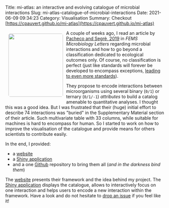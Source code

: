 Title: mi-atlas: an interactive and evolving catalogue of microbial interactions
Slug: mi-atlas-catalogue-of-microbial-interactions
Date: 2021-06-09 09:34:23
Category: Visualisation
Summary: Checkout [https://cpauvert.github.io/mi-atlas](https://cpauvert.github.io/mi-atlas)

<img style="float: left; border-radius: 5px; margin: 10px; padding: 0;" width="173" height="200" src="{static}/images/logo-mi-atlas.png"> A couple of weeks ago, I read an article by [Pacheco and Segrè, 2019](https://doi.org/10.1093/femsle/fnz125) in *FEMS Microbiology Letters* regarding microbial interactions and how to go beyond a classification dedicated to ecological outcomes only. Of course, no classification is perfect (just like standards will forever be developed to encompass exceptions, [leading to even more standards](https://xkcd.com/927)).

They propose to encode interactions between microorganisms using several binary (`0/1`) or ternary (`0/1/-1`) *attributes* to build a catalog amenable to quantitative analyses. I thought this was a good idea. But I was frustrated that their (huge) initial effort to describe 74 interactions was "buried" in the Supplementary Material section of their article. Such multivariate table with 33 columns, while suitable for machines is hard to encompass for human. So I started to work on how to improve the visualisation of the catalogue and provide means for others scientists to contribute easily.

In the end, I provided:

* a [website](https://cpauvert.github.io/mi-atlas) 
* a [Shiny application](https://cpauvert.shinyapps.io/mi-atlas)
* and a one [Github](https://github.com/cpauvert/mi-atlas) repository to bring them all (*and in the darkness bind them*)

The [website](https://cpauvert.github.io/mi-atlas) presents their framework and the idea behind my project. The [Shiny application](https://cpauvert.shinyapps.io/mi-atlas) displays the catalogue, allows to interactively focus on one interaction and helps users to encode a new interaction within the framework.
Have a look and do not hesitate to [drop an issue](https://github.com/cpauvert/mi-atlas/blob/main/CONTRIBUTING.md) if you feel like it!
